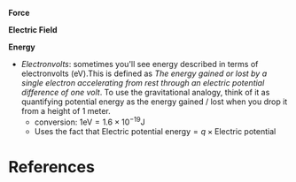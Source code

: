 
**Force**

**Electric Field**

**Energy**

- *Electronvolts*: sometimes you'll see energy described in terms of electronvolts ($\text{eV}$).This is defined as *The energy gained or lost by a single electron accelerating from rest through an electric potential difference of one volt*. To use the gravitational analogy, think of it as quantifying potential energy as the energy gained / lost when you drop it from a height of 1 meter.
	- conversion: $1 \text{eV} = 1.6 \times 10^{-19} \text{J}$
	- Uses the fact that $\text{Electric potential energy} = q \times \text{Electric potential}$


# References
